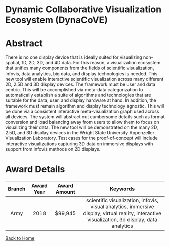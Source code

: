 
Dynamic Collaborative Visualization Ecosystem (DynaCoVE)
========================================================

# Abstract


There is no one display device that is ideally suited for visualizing non-spatial, 1D, 2D, 3D, and 4D data. For this reason, a visualization ecosystem that unifies many components from the fields of scientific visualization, infovis, data analytics, big data, and display technologies is needed. This new tool will enable interactive scientific visualization across many different 2D, 2.5D and 3D display devices. The framework must be user and data centric. This will be accomplished via meta-data categorization to automatically establish a suite of algorithms and technologies that are suitable for the data, user, and display hardware at hand. In addition, the framework must remain algorithm and display technology agnostic. This will be done via a consistent interactive meta-visualization graph used across all devices. The system will abstract out cumbersome details such as format conversion and load balancing away from users to allow them to focus on visualizing their data. The new tool will be demonstrated on the many 2D, 2.5D, and 3D display devices in the Wright State University Appenzeller Visualization Laboratory. Test cases for the proof-of-concept will include interactive visualizations capturing 3D data on immersive displays with support from infovis methods on 2D displays.  

# Award Details

|Branch|Award Year|Award Amount|Keywords|
| :---: | :---: | :---: | :---: |
|Army|2018|$99,945|scientific visualization, infovis, visual analytics, immersive display, virtual reality, interactive visualization, 3d display, data analytics|
  
  


[Back to Home](https://github.com/chrischow/dod_sbir_awards#1015)